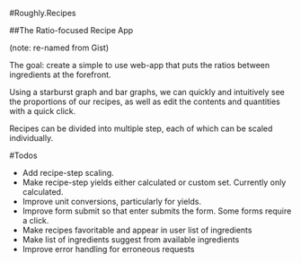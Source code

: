 #Roughly.Recipes

##The Ratio-focused Recipe App

(note: re-named from Gist)

The goal: create a simple to use web-app that puts the ratios between ingredients at the forefront.

Using a starburst graph and bar graphs, we can quickly and intuitively see the proportions of our recipes, as well as edit the contents and quantities with a quick click.

Recipes can be divided into multiple step, each of which can be scaled individually.

#Todos

* Add recipe-step scaling. 
* Make recipe-step yields either calculated or custom set. Currently only calculated.
* Improve unit conversions, particularly for yields.
* Improve form submit so that enter submits the form. Some forms require a click.
* Make recipes favoritable and appear in user list of ingredients
* Make list of ingredients suggest from available ingredients
* Improve error handling for erroneous requests